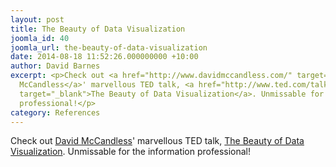 ```yaml
---
layout: post
title: The Beauty of Data Visualization
joomla_id: 40
joomla_url: the-beauty-of-data-visualization
date: 2014-08-18 11:52:26.000000000 +10:00
author: David Barnes
excerpt: <p>Check out <a href="http://www.davidmccandless.com/" target="_blank">David
  McCandless</a>' marvellous TED talk, <a href="http://www.ted.com/talks/david_mccandless_the_beauty_of_data_visualization"
  target="_blank">The Beauty of Data Visualization</a>. Unmissable for the information
  professional!</p>
category: References
---
```

<p>Check out <a href="http://www.davidmccandless.com/" target="_blank">David McCandless</a>' marvellous TED talk, <a href="http://www.ted.com/talks/david_mccandless_the_beauty_of_data_visualization" target="_blank">The Beauty of Data Visualization</a>. Unmissable for the information professional!</p>
